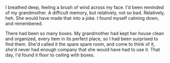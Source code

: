 I breathed deep, feeling a brush of wind across my face. I'd been reminded of my grandmother. A difficult memory, but relatively, not so bad. Relatively, heh. She would have made that into a joke. I found myself calming down, and remembered.

There had been so many boxes. My grandmother had kept her house clean and organized, every item in its perfect place, so I had been surprised to find them. She'd called it the spare spare room, and come to think of it, she'd never had enough company that she would have had to use it. That day, I'd found it floor to ceiling with boxes. 